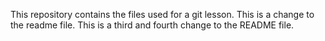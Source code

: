 This repository contains the files used for a git lesson.
This is a change to the readme file.
This is a third and fourth change to the README file.

